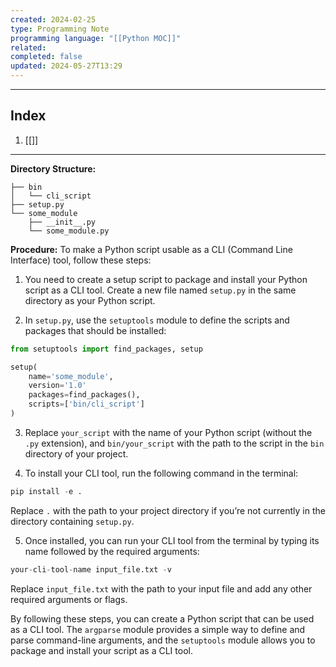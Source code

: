 ```yaml
---
created: 2024-02-25
type: Programming Note
programming language: "[[Python MOC]]"
related: 
completed: false
updated: 2024-05-27T13:29
---
```

---
## Index
1. [[]]

---
**Directory Structure:**
```
├── bin
│   └── cli_script
├── setup.py
└── some_module
    ├── __init__.py
    └── some_module.py
```

**Procedure:**
To make a Python script usable as a CLI (Command Line Interface) tool, follow these steps:

1. You need to create a setup script to package and install your Python script as a CLI tool. Create a new file named `setup.py` in the same directory as your Python script.
    
2. In `setup.py`, use the `setuptools` module to define the scripts and packages that should be installed:
    
```python
from setuptools import find_packages, setup

setup(
    name='some_module',
    version='1.0'
    packages=find_packages(),
    scripts=['bin/cli_script']
)
```


3. Replace `your_script` with the name of your Python script (without the `.py` extension), and `bin/your_script` with the path to the script in the `bin` directory of your project.
    
4. To install your CLI tool, run the following command in the terminal:
    

```python
pip install -e .
```

Replace `.` with the path to your project directory if you’re not currently in the directory containing `setup.py`.

5. Once installed, you can run your CLI tool from the terminal by typing its name followed by the required arguments:

```python
your-cli-tool-name input_file.txt -v
```

Replace `input_file.txt` with the path to your input file and add any other required arguments or flags.

By following these steps, you can create a Python script that can be used as a CLI tool. The `argparse` module provides a simple way to define and parse command-line arguments, and the `setuptools` module allows you to package and install your script as a CLI tool. 
